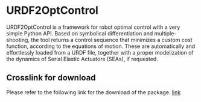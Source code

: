 # URDF2OptControl
URDF2OptControl is a framework for robot optimal control with a very simple Python API. Based on symbolical differentiation and multiple-shooting, the tool returns a control sequence that minimizes a custom cost function, according to the equations of motion. These are automatically and effortlessly loaded from a URDF file, together with a proper modelization of the dynamics of Serial Elastic Actuators (SEAs), if requested.


## Crosslink for download
Please refer to the following link for the download of the package.
[link](https://github.com/abcamiletto/urdf2optcontrol)
